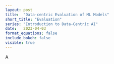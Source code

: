 ```yaml
---
layout: post
title:  "Data-centric Evaluation of ML Models"
short_title: "Evaluation"
series: "Introduction to Data-Centric AI"
date:   2023-04-03
format_equations: false
include_bokeh: false
visible: true
---
```


A